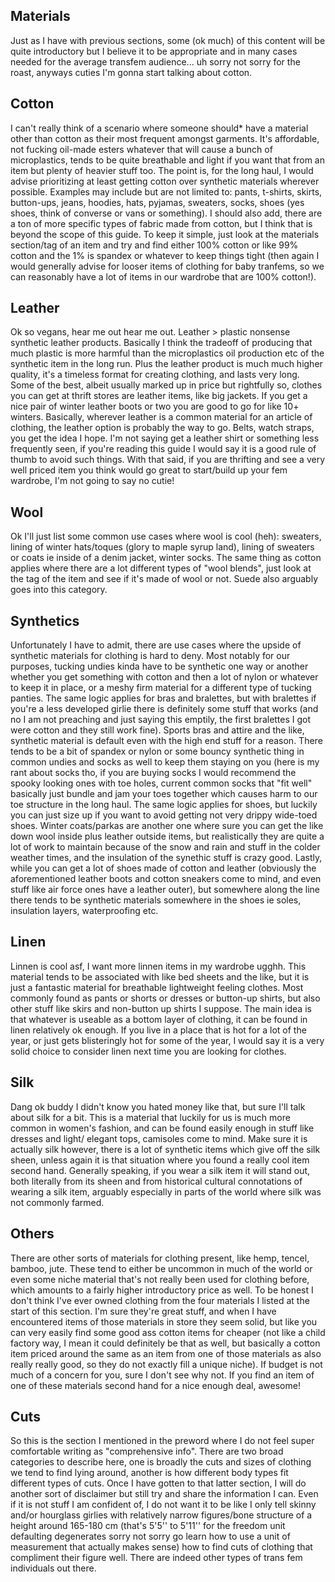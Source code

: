 ## Materials

Just as I have with previous sections, some (ok much) of this content will be
quite introductory but I believe it to be appropriate and in many cases needed
for the average transfem audience... uh sorry not sorry for the roast, anyways
cuties I'm gonna start talking about cotton.


## Cotton

I can't really think of a scenario where someone should* have a material other
than cotton as their most frequent amongst garments. It's affordable, not
fucking oil-made esters whatever that will cause a bunch of microplastics, tends
to be quite breathable and light if you want that from an item but plenty of
heavier stuff too. The point is, for the long haul, I would advise prioritizing
at least getting cotton over synthetic materials wherever possible. Examples may
include but are not limited to: pants, t-shirts, skirts, button-ups, jeans,
hoodies, hats, pyjamas, sweaters, socks, shoes (yes shoes, think of converse or
vans or something). I should also add, there are a ton of more specific types of
fabric made from cotton, but I think that is beyond the scope of this guide. To
keep it simple, just look at the materials section/tag of an item and try and
find either 100% cotton or like 99% cotton and the 1% is spandex or whatever to
keep things tight (then again I would generally advise for looser items of
clothing for baby tranfems, so we can reasonably have a lot of items in our
wardrobe that are 100% cotton!).


## Leather

Ok so vegans, hear me out hear me out. Leather > plastic nonsense synthetic
leather products. Basically I think the tradeoff of producing that much plastic
is more harmful than the microplastics oil production etc of the synthetic item
in the long run. Plus the leather product is much much higher quality, it's a
timeless format for creating clothing, and lasts very long. Some of the best,
albeit usually marked up in price but rightfully so, clothes you can get at
thrift stores are leather items, like big jackets. If you get a nice pair of
winter leather boots or two you are good to go for like 10+ winters. Basically,
wherever leather is a common material for an article of clothing, the leather
option is probably the way to go. Belts, watch straps, you get the idea I hope.
I'm not saying get a leather shirt or something less frequently seen, if you're
reading this guide I would say it is a good rule of thumb to avoid such things.
With that said, if you are thrifting and see a very well priced item you think
would go great to start/build up your fem wardrobe, I'm not going to say no
cutie!


## Wool

Ok I'll just list some common use cases where wool is cool (heh): sweaters,
lining of winter hats/toques (glory to maple syrup land), lining of sweaters or
coats ie inside of a denim jacket, winter socks. The same thing as cotton
applies where there are a lot different types of "wool blends", just look at the
tag of the item and see if it's made of wool or not. Suede also arguably goes
into this category.


## Synthetics

Unfortunately I have to admit, there are use cases where the upside of synthetic
materials for clothing is hard to deny. Most notably for our purposes, tucking
undies kinda have to be synthetic one way or another whether you get something
with cotton and then a lot of nylon or whatever to keep it in place, or a meshy
firm material for a different type of tucking panties. The same logic applies
for bras and bralettes, but with bralettes if you're a less developed girlie
there is definitely some stuff that works (and no I am not preaching and just
saying this emptily, the first bralettes I got were cotton and they still work
fine). Sports bras and attire and the like, synthetic material is default even
with the high end stuff for a reason. There tends to be a bit of spandex or
nylon or some bouncy synthetic thing in common undies and socks as well to keep
them staying on you (here is my rant about socks tho, if you are buying socks I
would recommend the spooky looking ones with toe holes, current common socks
that "fit well" basically just bundle and jam your toes together which causes
harm to our toe structure in the long haul. The same logic applies for shoes,
but luckily you can just size up if you want to avoid getting not very drippy
wide-toed shoes. Winter coats/parkas are another one where sure you can get the
like down wool inside plus leather outside items, but realistically they are
quite a lot of work to maintain because of the snow and rain and stuff in the
colder weather times, and the insulation of the synethic stuff is crazy good.
Lastly, while you can get a lot of shoes made of cotton and leather (obviously
the aforementioned leather boots and cotton sneakers come to mind, and even
stuff like air force ones have a leather outer), but somewhere along the line
there tends to be synthetic materials somewhere in the shoes ie soles,
insulation layers, waterproofing etc.


## Linen

Linnen is cool asf, I want more linnen items in my wardrobe ugghh. This material
tends to be associated with like bed sheets and the like, but it is just a
fantastic material for breathable lightweight feeling clothes. Most commonly
found as pants or shorts or dresses or button-up shirts, but also other stuff
like skirs and non-button up shirts I suppose. The main idea is that whatever
is useable as a bottom layer of clothing, it can be found in linen relatively ok
enough. If you live in a place that is hot for a lot of the year, or just gets
blisteringly hot for some of the year, I would say it is a very solid choice to
consider linen next time you are looking for clothes.


## Silk

Dang ok buddy I didn't know you hated money like that, but sure I'll talk about
silk for a bit. This is a material that luckily for us is much more common in
women's fashion, and can be found easily enough in stuff like dresses and light/
elegant tops, camisoles come to mind. Make sure it is actually silk however, 
there is a lot of synthetic items which give off the silk sheen, unless again it
is that situation where you found a really cool item second hand. Generally
speaking, if you wear a silk item it will stand out, both literally from its
sheen and from historical cultural connotations of wearing a silk item, arguably
especially in parts of the world where silk was not commonly farmed.


## Others

There are other sorts of materials for clothing present, like hemp, tencel,
bamboo, jute. These tend to either be uncommon in much of the world or even some
niche material that's not really been used for clothing before, which amounts to
a fairly higher introductory price as well. To be honest I don't think I've ever
owned clothing from the four materials I listed at the start of this section.
I'm sure they're great stuff, and when I have encountered items of those
materials in store they seem solid, but like you can very easily find some good
ass cotton items for cheaper (not like a child factory way, I mean it could
definitely be that as well, but basically a cotton item priced around the same
as an item from one of those materials as also really really good, so they do
not exactly fill a unique niche). If budget is not much of a concern for you,
sure I don't see why not. If you find an item of one of these materials second
hand for a nice enough deal, awesome!


## Cuts

So this is the section I mentioned in the preword where I do not feel super
comfortable writing as "comprehensive info". There are two broad categories to
describe here, one is broadly the cuts and sizes of clothing we tend to find
lying around, another is how different body types fit different types of cuts.
Once I have gotten to that latter section, I will do another sort of disclaimer
but still try and share the information I can. Even if it is not stuff I am
confident of, I do not want it to be like I only tell skinny and/or hourglass
girlies with relatively narrow figures/bone structure of a height around 
165-180 cm (that's 5'5'' to 5'11'' for the freedom unit defaulting degenerates
sorry not sorry go learn how to use a unit of measurement that actually makes
sense) how to find cuts of clothing that compliment their figure well. There are
indeed other types of trans fem individuals out there.
